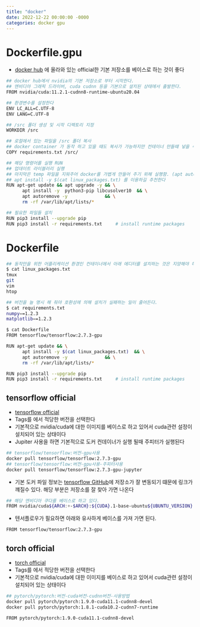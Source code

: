```yaml
---
title: "docker"
date: 2022-12-22 00:00:00 -0000
categories: docker gpu
---
```


# Dockerfile.gpu
- [docker hub](https://hub.docker.com) 에 올라와 있는 official한 기본 저장소를 베이스로 하는 것이 좋다

```bash
## docker hub에서 nvidia의 기본 저장소로 부터 시작한다.
## 엔비디아 그래픽 드라이버, cuda cudnn 등을 기본으로 설치된 상태에서 출발한다.
FROM nvidia/cuda:11.2.1-cudnn8-runtime-ubuntu20.04

## 환경변수를 설정한다
ENV LC_ALL=C.UTF-8
ENV LANG=C.UTF-8

## /src 폴더 생성 및 시작 디렉토리 지정
WORKDIR /src

## 로컬에서 있는 파일을 /src 폴더 복사
## docker container 가 동작 하고 있을 때도 복사가 가능하지만 컨테이너 만들떄 넣을 수도 있다
COPY requirements.txt /src/

## 해당 명령어를 실행 RUN
## 업데이트 라이블러리 실행 
## 마지막은 temp 파일을 지워주어 docker를 가볍게 만들어 주기 위해 실행함. (apt auto remove 와 rm)
## apt install -y $(cat linux_packages.txt) 를 이용하길 추천한다
RUN apt-get update && apt upgrade -y && \
      apt install -y  python3-pip libcusolver10  && \
      apt autoremove -y              && \
      rm -rf /var/lib/apt/lists/*

## 필요한 파일들 설치
RUN pip3 install --upgrade pip
RUN pip3 install -r requirements.txt     # install runtime packages
```

# Dockerfile
```bash
## 동작만을 위한 어플리케이션 환경인 컨테이너에서 아래 에디터를 설치하는 것은 지양해야 하지만 필요할땐 사용하자.
$ cat linux_packages.txt
tmux
git
vim
htop

## 버전을 늘 명시 해 줘야 호환성에 의해 설치가 실패하는 일이 줄어든다.
$ cat requirements.txt
numpy==1.2.3
matplotlib==1.2.3

$ cat Dockerfile
FROM tensorflow/tensorflow:2.7.3-gpu

RUN apt-get update && \
      apt install -y $(cat linux_packages.txt)  && \
      apt autoremove -y              && \
      rm -rf /var/lib/apt/lists/*

RUN pip3 install --upgrade pip
RUN pip3 install -r requirements.txt     # install runtime packages
```

## tensorflow official
- [tensorflow official](https://hub.docker.com/r/tensorflow/tensorflow/)
- Tags를 에서 적당한 버전을 선택한다
- 기본적으로 nvidia/cuda에 대한 이미지를 베이스로 하고 있어서 cuda관련 설정이 설치되어 있는 상태이다 
- Jupiter 사용을 하면 기본적으로 도커 컨데이너가 실행 될때 주피터가 실행된다 
```bash
## tensorflow/tensorflow:버전-gpu사용
docker pull tensorflow/tensorflow:2.7.3-gpu
## tensorflow/tensorflow:버전-gpu사용-주피터사용
docker pull tensorflow/tensorflow:2.7.3-gpu-jupyter
```
  - 기본 도커 파일 정보는 [tensorflow GitHub](https://github.com/tensorflow/tensorflow/blob/master/tensorflow/tools/dockerfiles/dockerfiles/devel-gpu.Dockerfile)에 저장소가 잘 변동되기 떄문에 링크가 꺠질수 있다. 해당 부분은 저장소를 잘 찾아 가면 나온다
```bash
## 해당 엔비디아 쿠다를 베이스로 하고 있다.
FROM nvidia/cuda${ARCH:+-$ARCH}:${CUDA}.1-base-ubuntu${UBUNTU_VERSION} as base
```
- 텐서플로우가 필요하면 아래와 유사하게 베이스를 가져 가면 된다.
```bash
FROM tensorflow/tensorflow:2.7.3-gpu
```

## torch official
 - [torch official](https://hub.docker.com/r/pytorch/pytorch)
- Tags를 에서 적당한 버전을 선택한다
- 기본적으로 nvidia/cuda에 대한 이미지를 베이스로 하고 있어서 cuda관련 설정이 설치되어 있는 상태이다 
```bash
## pytorch/pytorch:버전-cuda버전-cudnn버전-사용방법
docker pull pytorch/pytorch:1.9.0-cuda11.1-cudnn8-devel
docker pull pytorch/pytorch:1.8.1-cuda10.2-cudnn7-runtime
```

```bash
FROM pytorch/pytorch:1.9.0-cuda11.1-cudnn8-devel
```